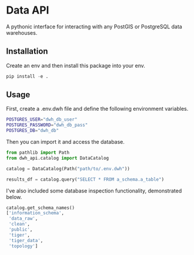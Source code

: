 # Data API

A pythonic interface for interacting with any PostGIS or PostgreSQL data warehouses.

## Installation

Create an env and then install this package into your env.

```python
pip install -e .
```

## Usage

First, create a .env.dwh file and define the following environment variables.

```bash
POSTGRES_USER="dwh_db_user"
POSTGRES_PASSWORD="dwh_db_pass"
POSTGRES_DB="dwh_db"
```

Then you can import it and access the database.

```python
from pathlib import Path
from dwh_api.catalog import DataCatalog

catalog = DataCatalog(Path("path/to/.env.dwh"))

results_df = catalog.query("SELECT * FROM a_schema.a_table")
```

I've also included some database inspection functionality, demonstrated below.

```python
catalog.get_schema_names()
['information_schema',
 'data_raw',
 'clean',
 'public',
 'tiger',
 'tiger_data',
 'topology']
```

